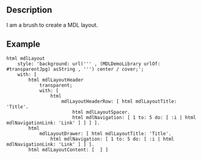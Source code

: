Description
--------------------

I am a brush to create a MDL layout.

Example
--------------------

	html mdlLayout
		style: 'background: url(''' , (MDLDemoLibrary urlOf: #transparentJpg) asString , ''') center / cover;';
		with: [ 
			html mdlLayoutHeader
				transparent;
				with: [ 
					html
						mdlLayoutHeaderRow: [ html mdlLayoutTitle: 'Title'.
							html mdlLayoutSpacer.
							html mdlNavigation: [ 1 to: 5 do: [ :i | html mdlNavigationLink: 'Link' ] ] ] ].
			html
				mdlLayoutDrawer: [ html mdlLayoutTitle: 'Title'.
					html mdlNavigation: [ 1 to: 5 do: [ :i | html mdlNavigationLink: 'Link' ] ] ].
			html mdlLayoutContent: [  ] ]
